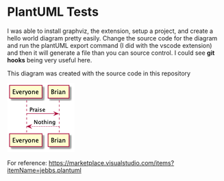 # PlantUML Tests

I was able to install graphviz, the extension, setup a project, and create a hello world diagram pretty easily. Change the source code for the diagram and run the plantUML export command (I did with the vscode extension) and then it will generate a file than you can source control. I could see **git hooks** being very useful here.

This diagram was created with the source code in this repository

![UML diagram](https://raw.githubusercontent.com/briansimoni/plantuml-tests/master/docs/diagrams/out/docs/diagrams/src/architecture/architecture.png)


For reference: https://marketplace.visualstudio.com/items?itemName=jebbs.plantuml



